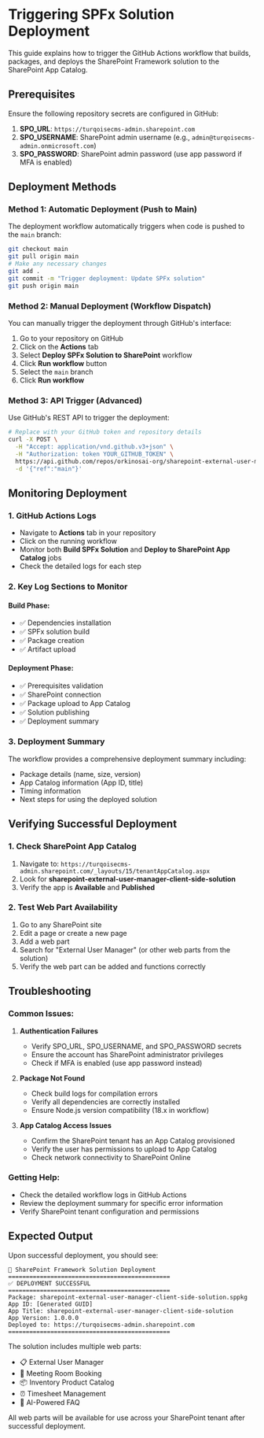 # Triggering SPFx Solution Deployment

This guide explains how to trigger the GitHub Actions workflow that builds, packages, and deploys the SharePoint Framework solution to the SharePoint App Catalog.

## Prerequisites

Ensure the following repository secrets are configured in GitHub:

1. **SPO_URL**: `https://turqoisecms-admin.sharepoint.com`
2. **SPO_USERNAME**: SharePoint admin username (e.g., `admin@turqoisecms-admin.onmicrosoft.com`)
3. **SPO_PASSWORD**: SharePoint admin password (use app password if MFA is enabled)

## Deployment Methods

### Method 1: Automatic Deployment (Push to Main)

The deployment workflow automatically triggers when code is pushed to the `main` branch:

```bash
git checkout main
git pull origin main
# Make any necessary changes
git add .
git commit -m "Trigger deployment: Update SPFx solution"
git push origin main
```

### Method 2: Manual Deployment (Workflow Dispatch)

You can manually trigger the deployment through GitHub's interface:

1. Go to your repository on GitHub
2. Click on the **Actions** tab
3. Select **Deploy SPFx Solution to SharePoint** workflow
4. Click **Run workflow** button
5. Select the `main` branch
6. Click **Run workflow**

### Method 3: API Trigger (Advanced)

Use GitHub's REST API to trigger the deployment:

```bash
# Replace with your GitHub token and repository details
curl -X POST \
  -H "Accept: application/vnd.github.v3+json" \
  -H "Authorization: token YOUR_GITHUB_TOKEN" \
  https://api.github.com/repos/orkinosai-org/sharepoint-external-user-manager/actions/workflows/deploy-spfx.yml/dispatches \
  -d '{"ref":"main"}'
```

## Monitoring Deployment

### 1. GitHub Actions Logs

- Navigate to **Actions** tab in your repository
- Click on the running workflow
- Monitor both **Build SPFx Solution** and **Deploy to SharePoint App Catalog** jobs
- Check the detailed logs for each step

### 2. Key Log Sections to Monitor

#### Build Phase:
- ✅ Dependencies installation
- ✅ SPFx solution build
- ✅ Package creation
- ✅ Artifact upload

#### Deployment Phase:
- ✅ Prerequisites validation
- ✅ SharePoint connection
- ✅ Package upload to App Catalog
- ✅ Solution publishing
- ✅ Deployment summary

### 3. Deployment Summary

The workflow provides a comprehensive deployment summary including:
- Package details (name, size, version)
- App Catalog information (App ID, title)
- Timing information
- Next steps for using the deployed solution

## Verifying Successful Deployment

### 1. Check SharePoint App Catalog

1. Navigate to: `https://turqoisecms-admin.sharepoint.com/_layouts/15/tenantAppCatalog.aspx`
2. Look for **sharepoint-external-user-manager-client-side-solution**
3. Verify the app is **Available** and **Published**

### 2. Test Web Part Availability

1. Go to any SharePoint site
2. Edit a page or create a new page
3. Add a web part
4. Search for "External User Manager" (or other web parts from the solution)
5. Verify the web part can be added and functions correctly

## Troubleshooting

### Common Issues:

1. **Authentication Failures**
   - Verify SPO_URL, SPO_USERNAME, and SPO_PASSWORD secrets
   - Ensure the account has SharePoint administrator privileges
   - Check if MFA is enabled (use app password instead)

2. **Package Not Found**
   - Check build logs for compilation errors
   - Verify all dependencies are correctly installed
   - Ensure Node.js version compatibility (18.x in workflow)

3. **App Catalog Access Issues**
   - Confirm the SharePoint tenant has an App Catalog provisioned
   - Verify the user has permissions to upload to App Catalog
   - Check network connectivity to SharePoint Online

### Getting Help:

- Check the detailed workflow logs in GitHub Actions
- Review the deployment summary for specific error information
- Verify SharePoint tenant configuration and permissions

## Expected Output

Upon successful deployment, you should see:

```
🚀 SharePoint Framework Solution Deployment
==============================================
✅ DEPLOYMENT SUCCESSFUL
==============================================
Package: sharepoint-external-user-manager-client-side-solution.sppkg
App ID: [Generated GUID]
App Title: sharepoint-external-user-manager-client-side-solution
App Version: 1.0.0.0
Deployed to: https://turqoisecms-admin.sharepoint.com
==============================================
```

The solution includes multiple web parts:
- 📋 External User Manager
- 🏢 Meeting Room Booking  
- 📦 Inventory Product Catalog
- ⏰ Timesheet Management
- 🤖 AI-Powered FAQ

All web parts will be available for use across your SharePoint tenant after successful deployment.